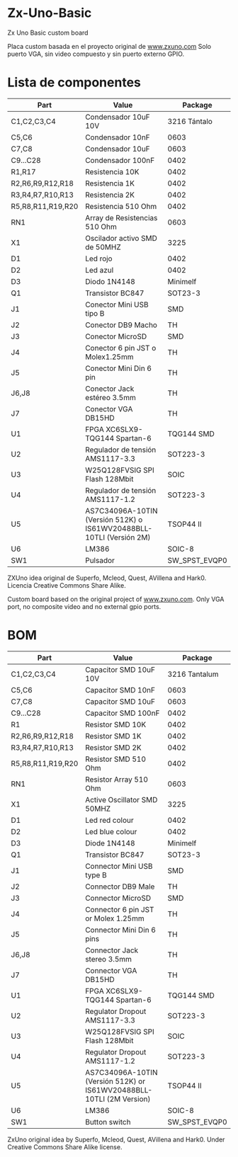 # Zx-Uno-Basic
Zx Uno Basic custom board

Placa custom basada en el proyecto original de www.zxuno.com
Solo puerto VGA, sin video compuesto y sin puerto externo GPIO.

# Lista de componentes

| Part             | Value                            | Package           |
| ---------------- | -------------------------------- | ------------------|   
| C1,C2,C3,C4      | Condensador 10uF 10V             | 3216 Tántalo      |
| C5,C6            | Condensador 10nF                 | 0603              |
| C7,C8            | Condensador 10uF                 | 0603              |
| C9...C28         | Condensador 100nF                | 0402              |
| R1,R17           | Resistencia 10K                  | 0402              |
| R2,R6,R9,R12,R18 | Resistencia 1K                   | 0402              |
| R3,R4,R7,R10,R13 | Resistencia 2K                   | 0402              |
| R5,R8,R11,R19,R20| Resistencia 510 Ohm              | 0402              |
| RN1              | Array de Resistencias 510 Ohm    | 0603              |
| X1               | Oscilador activo SMD de 50MHZ    | 3225              |
| D1               | Led rojo                         | 0402              |
| D2               | Led azul                         | 0402              |
| D3               | Diodo 1N4148                     | Minimelf          |
| Q1               | Transistor BC847                 | SOT23-3           |
| J1               | Conector Mini USB tipo B         | SMD               |
| J2               | Conector DB9 Macho               | TH                |
| J3               | Conector MicroSD                 | SMD               |
| J4               | Conector 6 pin JST o Molex1.25mm | TH                |
| J5               | Conector Mini Din 6 pin          | TH                |
| J6,J8            | Conector Jack estéreo 3.5mm      | TH                |
| J7               | Conector VGA DB15HD              | TH                |
| U1               | FPGA XC6SLX9-TQG144 Spartan-6    | TQG144 SMD        | 
| U2               | Regulador de tensión AMS1117-3.3 | SOT223-3          |
| U3               | W25Q128FVSIG SPI Flash 128Mbit   | SOIC              |
| U4               | Regulador de tensión AMS1117-1.2 | SOT223-3          |
| U5               | AS7C34096A-10TIN (Versión 512K) o IS61WV20488BLL-10TLI (Versión 2M)| TSOP44 II    |
| U6               | LM386                            | SOIC-8            |
| SW1              | Pulsador                         | SW_SPST_EVQP0     |

ZXUno idea original de Superfo, Mcleod, Quest, AVillena and Hark0.
Licencia Creative Commons Share Alike.



Custom board based on the original project of www.zxuno.com.
Only VGA port, no composite video and no external gpio ports. 
# BOM

| Part             | Value                            | Package           |
| ---------------- | -------------------------------- | ------------------|   
| C1,C2,C3,C4      | Capacitor SMD 10uF 10V           | 3216 Tantalum     |
| C5,C6            | Capacitor SMD 10nF               | 0603              |
| C7,C8            | Capacitor SMD 10uF               | 0603              |
| C9...C28         | Capacitor SMD 100nF              | 0402              |
| R1               | Resistor SMD 10K                 | 0402              |
| R2,R6,R9,R12,R18 | Resistor SMD 1K                  | 0402              |
| R3,R4,R7,R10,R13 | Resistor SMD 2K                  | 0402              |
| R5,R8,R11,R19,R20| Resistor SMD 510 Ohm             | 0402              |
| RN1              | Resistor Array 510 Ohm           | 0603              |
| X1               | Active Oscillator SMD 50MHZ      | 3225              |
| D1               | Led red colour                   | 0402              |
| D2               | Led blue colour                  | 0402              |
| D3               | Diode 1N4148                     | Minimelf          |
| Q1               | Transistor BC847                 | SOT23-3           |
| J1               | Connector Mini USB type B        | SMD               |
| J2               | Connector DB9 Male               | TH                |
| J3               | Connector MicroSD                | SMD               |
| J4               | Connector 6 pin JST or Molex 1.25mm | TH                |
| J5               | Connector Mini Din 6 pins        | TH                |
| J6,J8            | Connector Jack stereo 3.5mm      | TH                |
| J7               | Connector VGA DB15HD             | TH                |
| U1               | FPGA XC6SLX9-TQG144 Spartan-6    | TQG144 SMD        | 
| U2               | Regulator Dropout AMS1117-3.3    | SOT223-3          |
| U3               | W25Q128FVSIG SPI Flash 128Mbit   | SOIC              |
| U4               | Regulator Dropout AMS1117-1.2 | SOT223-3          |
| U5               | AS7C34096A-10TIN (Versión 512K) or IS61WV20488BLL-10TLI (2M Version)| TSOP44 II    |
| U6               | LM386                            | SOIC-8            |
| SW1              | Button switch                    | SW_SPST_EVQP0     |


ZxUno original idea by Superfo, Mcleod, Quest, AVillena and Hark0.
Under Creative Commons Share Alike license.
